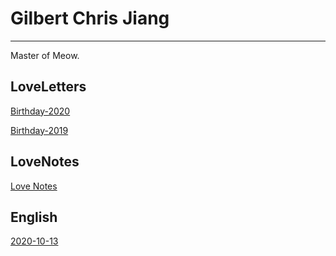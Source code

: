 # Gilbert Chris Jiang
___
Master of Meow.

## LoveLetters

[Birthday-2020](_posts/loveLetter/2020-2-5-loveLetter.md)

[Birthday-2019](_posts/loveLetter/2019-2-5-loveLetter.md)

## LoveNotes

[Love Notes](_posts/together/2020-2-13-together.md)

## English

[2020-10-13](_posts/english/2020-10-13-covidEngland.md)


